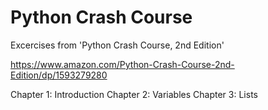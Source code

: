 # Python Crash Course

Excercises from 'Python Crash Course, 2nd Edition' 

https://www.amazon.com/Python-Crash-Course-2nd-Edition/dp/1593279280


Chapter 1: Introduction
Chapter 2: Variables
Chapter 3: Lists



